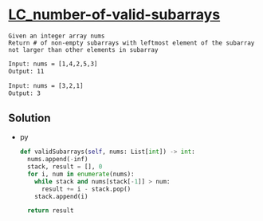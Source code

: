 # [LC_number-of-valid-subarrays](https://leetcode.com/problems/number-of-valid-subarrays)

```en
Given an integer array nums
Return # of non-empty subarrays with leftmost element of the subarray not larger than other elements in subarray
```

```txt
Input: nums = [1,4,2,5,3]
Output: 11

Input: nums = [3,2,1]
Output: 3
```

## Solution

* py

  ```py
  def validSubarrays(self, nums: List[int]) -> int:
    nums.append(-inf)
    stack, result = [], 0
    for i, num in enumerate(nums):
      while stack and nums[stack[-1]] > num:
        result += i - stack.pop()
      stack.append(i)

    return result
  ```
